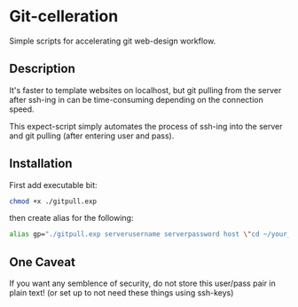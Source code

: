 Git-celleration
===============

Simple scripts for accelerating git web-design workflow.


## Description

It's faster to template websites on localhost, but git pulling from the server after ssh-ing in can be time-consuming depending on the connection speed.

This expect-script simply automates the process of ssh-ing into the server and git pulling (after entering user and pass).

## Installation

First add executable bit:
```bash
chmod +x ./gitpull.exp
```

then create alias for the following:
```bash
alias gp="./gitpull.exp serverusername serverpassword host \"cd ~/your_repos_directory/ && git pull\" gituser gitpass"
````


## One Caveat
If you want any semblence of security, do not store this user/pass pair in plain text! (or set up to not need these things using ssh-keys)
